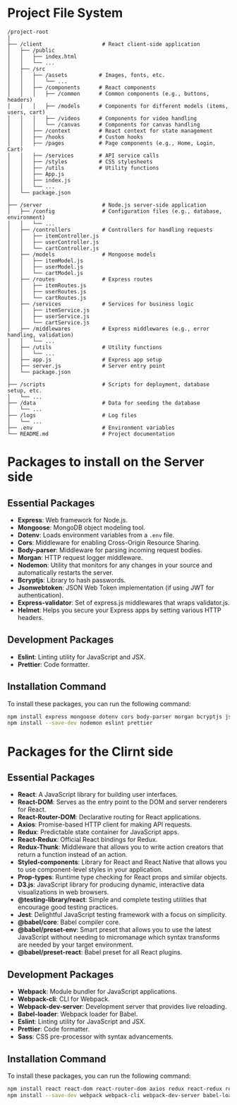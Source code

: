 # Project File System

```
/project-root
│
├── /client                   # React client-side application
│   ├── /public
│   │   ├── index.html
│   │   └── ...
│   ├── /src
│   │   ├── /assets          # Images, fonts, etc.
│   │   │   └── ...
│   │   ├── /components      # React components
│   │   │   ├── /common      # Common components (e.g., buttons, headers)
│   │   │   ├── /models      # Components for different models (items, users, cart)
│   │   │   ├── /videos      # Components for video handling
│   │   │   └── /canvas      # Components for canvas handling
│   │   ├── /context         # React context for state management
│   │   ├── /hooks           # Custom hooks
│   │   ├── /pages           # Page components (e.g., Home, Login, Cart)
│   │   ├── /services        # API service calls
│   │   ├── /styles          # CSS stylesheets
│   │   ├── /utils           # Utility functions
│   │   ├── App.js
│   │   ├── index.js
│   │   └── ...
│   └── package.json
│
├── /server                   # Node.js server-side application
│   ├── /config               # Configuration files (e.g., database, environment)
│   │   └── ...
│   ├── /controllers          # Controllers for handling requests
│   │   ├── itemController.js
│   │   ├── userController.js
│   │   └── cartController.js
│   ├── /models               # Mongoose models
│   │   ├── itemModel.js
│   │   ├── userModel.js
│   │   └── cartModel.js
│   ├── /routes               # Express routes
│   │   ├── itemRoutes.js
│   │   ├── userRoutes.js
│   │   └── cartRoutes.js
│   ├── /services             # Services for business logic
│   │   ├── itemService.js
│   │   ├── userService.js
│   │   └── cartService.js
│   ├── /middlewares          # Express middlewares (e.g., error handling, validation)
│   │   └── ...
│   ├── /utils                # Utility functions
│   │   └── ...
│   ├── app.js                # Express app setup
│   ├── server.js             # Server entry point
│   └── package.json
│
├── /scripts                  # Scripts for deployment, database setup, etc.
│   └── ...
├── /data                     # Data for seeding the database
│   └── ...
├── /logs                     # Log files
│   └── ...
├── .env                      # Environment variables
└── README.md                 # Project documentation

```

# Packages to install on the Server side

## Essential Packages

- **Express**: Web framework for Node.js.
- **Mongoose**: MongoDB object modeling tool.
- **Dotenv**: Loads environment variables from a `.env` file.
- **Cors**: Middleware for enabling Cross-Origin Resource Sharing.
- **Body-parser**: Middleware for parsing incoming request bodies.
- **Morgan**: HTTP request logger middleware.
- **Nodemon**: Utility that monitors for any changes in your source and automatically restarts the server.
- **Bcryptjs**: Library to hash passwords.
- **Jsonwebtoken**: JSON Web Token implementation (if using JWT for authentication).
- **Express-validator**: Set of express.js middlewares that wraps validator.js.
- **Helmet**: Helps you secure your Express apps by setting various HTTP headers.

## Development Packages

- **Eslint**: Linting utility for JavaScript and JSX.
- **Prettier**: Code formatter.

## Installation Command

To install these packages, you can run the following command:

```sh
npm install express mongoose dotenv cors body-parser morgan bcryptjs jsonwebtoken express-validator helmet
npm install --save-dev nodemon eslint prettier
```

# Packages for the Clirnt side

## Essential Packages

- **React**: A JavaScript library for building user interfaces.
- **React-DOM**: Serves as the entry point to the DOM and server renderers for React.
- **React-Router-DOM**: Declarative routing for React applications.
- **Axios**: Promise-based HTTP client for making API requests.
- **Redux**: Predictable state container for JavaScript apps.
- **React-Redux**: Official React bindings for Redux.
- **Redux-Thunk**: Middleware that allows you to write action creators that return a function instead of an action.
- **Styled-components**: Library for React and React Native that allows you to use component-level styles in your application.
- **Prop-types**: Runtime type checking for React props and similar objects.
- **D3.js**: JavaScript library for producing dynamic, interactive data visualizations in web browsers.
- **@testing-library/react**: Simple and complete testing utilities that encourage good testing practices.
- **Jest**: Delightful JavaScript testing framework with a focus on simplicity.
- **@babel/core**: Babel compiler core.
- **@babel/preset-env**: Smart preset that allows you to use the latest JavaScript without needing to micromanage which syntax transforms are needed by your target environment.
- **@babel/preset-react**: Babel preset for all React plugins.

## Development Packages

- **Webpack**: Module bundler for JavaScript applications.
- **Webpack-cli**: CLI for Webpack.
- **Webpack-dev-server**: Development server that provides live reloading.
- **Babel-loader**: Webpack loader for Babel.
- **Eslint**: Linting utility for JavaScript and JSX.
- **Prettier**: Code formatter.
- **Sass**: CSS pre-processor with syntax advancements.

## Installation Command

To install these packages, you can run the following command:

```sh
npm install react react-dom react-router-dom axios redux react-redux redux-thunk styled-components prop-types d3 @testing-library/react jest @babel/core @babel/preset-env @babel/preset-react
npm install --save-dev webpack webpack-cli webpack-dev-server babel-loader eslint prettier sass
```
